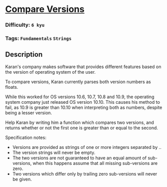 # [Compare Versions](https://www.codewars.com/kata/53b138b3b987275b46000115)

### Difficulty: `6 kyu`

### Tags: `Fundamentals` `Strings`

## Description

Karan's company makes software that provides different features based on the version of operating system of the user.

To compare versions, Karan currently parses both version numbers as floats.

While this worked for OS versions 10.6, 10.7, 10.8 and 10.9, the operating system company just released OS version 10.10. This causes his method to fail, as 10.9 is greater than 10.10 when interpreting both as numbers, despite being a lesser version.

Help Karan by writing him a function which compares two versions, and returns whether or not the first one is greater than or equal to the second.

Specification notes:

- Versions are provided as strings of one or more integers separated by ..
- The version strings will never be empty.
- The two versions are not guaranteed to have an equal amount of sub-versions, when this happens assume that all missing sub-versions are zero.
- Two versions which differ only by trailing zero sub-versions will never be given.